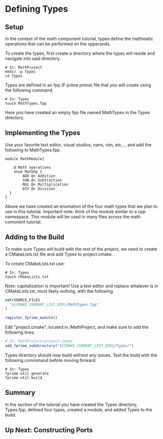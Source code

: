 # Defining Types 

## Setup

In the context of the math component tutorial, types define the mathmatic operations that can be performed on the opperands.

To create the types, first create a directory where the types will reside and navigate into said directory. 

```shell
# In: MathProject 
mkdir -p Types 
cd Types
``` 

Types are defined in an fpp (F prime prime) file that you will create using the following command.

```shell 
# In: Types
touch MathTypes.fpp
```
Here you have created an empty fpp file named MathTypes in the Types directory.

## Implementing the Types 

Use your favorite text editor, visual studios, nano, vim, etc..., and add the following to MathTypes.fpp.

```
module MathModule{ 

    @ Math operations
    enum MathOp {
        ADD @< Addition
        SUB @< Subtraction
        MUL @< Multiplication
        DIV @< Division
  }
}
```
Above we have created an enumation of the four math types that we plan to use in this tutorial. Important note: think of the module similar to a cpp namespace. This module will be used in many files across the math comonent tutorial.

## Adding to the Build 

To make sure Types will build with the rest of the project, we need to create a CMakeLists.txt file and add Types to project.cmake. 

To create CMakeLists.txt use:

```shell 
# In: Types
touch CMakeLists.txt 
```

Note: capitalization is important! Use a text editor and replace whatever is in CMakeLists.txt, most likely nothing, with the following.

```cmake 
set(SOURCE_FILES
  "${CMAKE_CURRENT_LIST_DIR}/MathTypes.fpp"
)

register_fprime_module()
```

Edit "project.cmake", located in /MathProject, and make sure to add the following lines. 

```cmake 
# In: MathProject/project.cmake
add_fprime_subdirectory("${CMAKE_CURRENT_LIST_DIR}/Types/")
```

Types directory should now build without any issues. Test the build with the following commmand before moving forward.

```shell 
# In: Types 
fprime-util generate
fprime-util build 
```

## Summary 
In the section of the tutorial you have created the Types directory, Types.fpp, defined four types, created a module, and added Types to the build. 

## Up Next: Constructing Ports 
